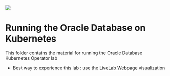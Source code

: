 ![](../../common/images/customer.logo2.png)

# Running the Oracle Database on Kubernetes

This folder contains the material for running the Oracle Database Kubernetes Operator lab



- Best way to experience this lab : use the [LiveLab Webpage](https://oracle-livelabs.github.io/developer/db-operator-k8s/workshops/tenancy/) visualization

